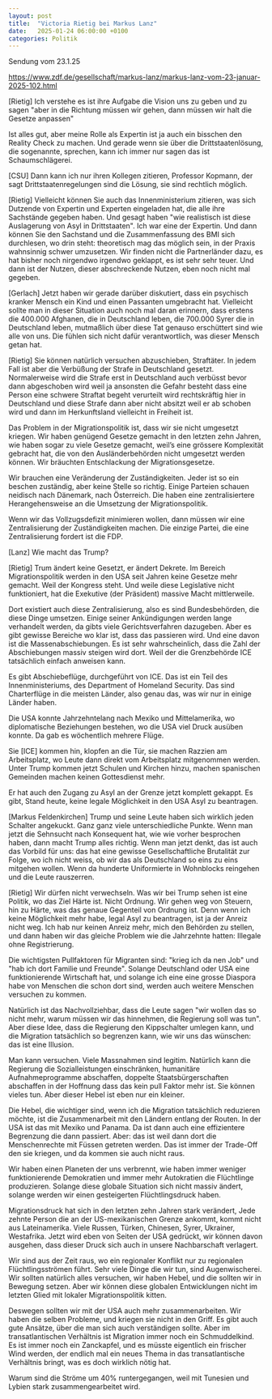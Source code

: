 ```yaml
---
layout: post
title:  "Victoria Rietig bei Markus Lanz"
date:   2025-01-24 06:00:00 +0100
categories: Politik
---
```

Sendung vom 23.1.25

https://www.zdf.de/gesellschaft/markus-lanz/markus-lanz-vom-23-januar-2025-102.html

[Rietig] Ich verstehe es ist ihre Aufgabe die Vision uns zu geben und zu sagen "aber in die Richtung müssen wir gehen, dann müssen wir halt die Gesetze anpassen"

Ist alles gut, aber meine Rolle als Expertin ist ja auch ein bisschen den Reality Check zu machen. Und gerade wenn sie über die Drittstaatenlösung, die sogenannte, sprechen, kann ich immer nur sagen das ist Schaumschlägerei.

[CSU] Dann kann ich nur ihren Kollegen zitieren, Professor Kopmann, der sagt Drittstaatenregelungen sind die Lösung, sie sind rechtlich möglich.

[Rietig] Vielleicht können Sie auch das Innenministerium zitieren, was sich Dutzende von Expertin und Experten eingeladen hat, die alle ihre Sachstände gegeben haben. Und gesagt haben "wie realistisch ist diese Auslagerung von Asyl in Drittstaaten". Ich war eine der Expertin. Und dann können Sie den Sachstand und die Zusammenfassung des BMI sich durchlesen, wo drin steht: theoretisch mag das möglich sein, in der Praxis wahnsinnig schwer umzusetzen. Wir finden nicht die Partnerländer dazu, es hat bisher noch nirgendwo irgendwo geklappt, es ist sehr sehr teuer. Und dann ist der Nutzen, dieser abschreckende Nutzen, eben noch nicht mal
gegeben.

[Gerlach] Jetzt haben wir gerade darüber diskutiert, dass ein psychisch kranker Mensch ein Kind und einen Passanten umgebracht hat. Vielleicht sollte man in dieser Situation auch noch mal daran erinnern, dass erstens die 400.000 Afghanen, die in Deutschland leben, die 700.000 Syrer die in Deutschland leben, mutmaßlich über diese Tat genauso erschüttert sind wie alle von uns. Die fühlen sich nicht dafür verantwortlich, was dieser Mensch getan hat.

[Rietig] Sie können natürlich versuchen abzuschieben, Straftäter. In jedem Fall ist aber die Verbüßung der Strafe in Deutschland gesetzt. Normalerweise wird die Strafe erst in Deutschland auch verbüsst bevor dann abgeschoben wird weil ja ansonsten die Gefahr besteht dass eine Person eine schwere Straftat begeht verurteilt wird rechtskräftig hier in Deutschland und diese Strafe dann aber nicht absitzt weil er ab schoben wird und dann im Herkunftsland vielleicht in Freiheit ist.

Das Problem in der Migrationspolitik ist, dass wir sie nicht umgesetzt kriegen. Wir haben genügend Gesetze gemacht in den letzten zehn Jahren, wie haben sogar zu viele Gesetze gemacht, weil’s eine grössere Komplexität gebracht hat, die von den Ausländerbehörden nicht umgesetzt werden können. Wir bräuchten Entschlackung der Migrationsgesetze.

Wir brauchen eine Veränderung der Zuständigkeiten. Jeder ist so ein beschen zuständig, aber keine Stelle so richtig. Einige Parteien schauen neidisch nach Dänemark, nach Österreich. Die haben eine zentralisiertere Herangehensweise an die Umsetzung der Migrationspolitik.

Wenn wir das Vollzugsdefizit minimieren wollen, dann müssen wir eine Zentralisierung der Zuständigkeiten machen. Die einzige Partei, die eine Zentralisierung fordert ist die FDP.

[Lanz] Wie macht das Trump?

[Rietig] Trum ändert keine Gesetzt, er ändert Dekrete. Im Bereich Migrationspolitik werden in den USA seit Jahren keine Gesetze mehr gemacht. Weil der Kongress steht. Und weile diese Legislative nicht funktioniert, hat die Exekutive (der Präsident) massive Macht mittlerweile.

Dort existiert auch diese Zentralisierung, also es sind Bundesbehörden, die diese Dinge umsetzen. Einige seiner Ankündigungen werden lange verhandelt werden, da gibts viele Gerichtsverfahren dazugeben. Aber es gibt gewisse Bereiche wo klar ist, dass das passieren wird. Und eine davon ist die Massenabschiebungen. Es ist sehr wahrscheinlich, dass die Zahl der Abschiebungen massiv steigen wird dort. Weil der die Grenzbehörde ICE tatsächlich einfach anweisen kann.

Es gibt Abschiebeflüge, durchgeführt von ICE. Das ist ein Teil des Innenministeriums, des Department of Homeland Security. Das sind Charterflüge in die meisten Länder, also genau das, was wir nur in einige Länder haben.

Die USA konnte Jahrzehntelang nach Mexiko und Mittelamerika, wo diplomatische Beziehungen bestehen, wo die USA viel Druck ausüben konnte. Da gab es wöchentlich mehrere Flüge.

Sie [ICE] kommen hin, klopfen an die Tür, sie machen Razzien am Arbeitsplatz, wo Leute dann direkt vom Arbeitsplatz mitgenommen werden. Unter Trump kommen jetzt Schulen und Kirchen hinzu, machen spanischen Gemeinden machen keinen Gottesdienst mehr.

Er hat auch den Zugang zu Asyl an der Grenze jetzt komplett gekappt. Es gibt, Stand heute, keine legale Möglichkeit in den USA Asyl zu beantragen.

[Markus Feldenkirchen] Trump und seine Leute haben sich wirklich jeden Schalter angekuckt. Ganz ganz viele unterschiedliche Punkte. Wenn man jetzt die Sehnsucht nach Konsequent hat, wie wie vorher besprochen haben, dann macht Trump alles richtig. Wenn man jetzt denkt, das ist auch das Vorbild für uns: das hat eine gewisse Gesellschaftliche Brutalität zur Folge, wo ich nicht weiss, ob wir das als Deutschland so eins zu eins mitgehen wollen. Wenn da hunderte Uniformierte in Wohnblocks reingehen und die Leute rauszerren.

[Rietig] Wir dürfen nicht verwechseln. Was wir bei Trump sehen ist eine Politik, wo das Ziel Härte ist. Nicht Ordnung. Wir gehen weg von Steuern, hin zu Härte, was das genaue Gegenteil von Ordnung ist. Denn wenn ich keine Möglichkeit mehr habe, legal Asyl zu beantragen, ist ja der Anreiz nicht weg. Ich hab nur keinen Anreiz mehr, mich den Behörden zu stellen, und dann haben wir das gleiche Problem wie die Jahrzehnte hatten: Illegale ohne Registrierung.

Die wichtigsten Pullfaktoren für Migranten sind: "krieg ich da nen Job" und "hab ich dort Familie und Freunde". Solange Deutschland oder USA eine funktionierende Wirtschaft hat, und solange ich eine eine grosse Diaspora habe von Menschen die schon dort sind, werden auch weitere Menschen versuchen zu kommen.

Natürlich ist das Nachvollziehbar, dass die Leute sagen "wir wollen das so nicht mehr, warum müssen wir das hinnehmen, die Regierung soll was tun". Aber diese Idee, dass die Regierung den Kippschalter umlegen kann, und die Migration tatsächlich so begrenzen kann, wie wir uns das wünschen: das ist eine Illusion.

Man kann versuchen. Viele Massnahmen sind legitim. Natürlich kann die Regierung die Sozialleistungen einschränken, humanitäre Aufnahmeprogramme abschaffen, doppelte Staatsbürgerschaften abschaffen in der Hoffnung dass das kein pull Faktor mehr ist. Sie können vieles tun. Aber dieser Hebel ist eben nur ein kleiner.

Die Hebel, die wichtiger sind, wenn ich die Migration tatsächlich reduzieren möchte, ist die Zusammenarbeit mit den Ländern entlang der Routen. In der USA ist das mit Mexiko und Panama. Da ist dann auch eine effizientere Begrenzung die dann passiert. Aber: das ist weil dann dort die Menschenrechte mit Füssen getreten werden. Das ist immer der Trade-Off den sie kriegen, und da kommen sie auch nicht raus.

Wir haben einen Planeten der uns verbrennt, wie haben immer weniger funktionierende Demokratien und immer mehr Autokratien die Flüchtlinge produzieren. Solange diese globale Situation sich nicht massiv ändert, solange werden wir einen gesteigerten Flüchtlingsdruck haben.

Migrationsdruck hat sich in den letzten zehn Jahren stark verändert, Jede zehnte Person die an der US-mexikanischen Grenze ankommt, kommt nicht aus Lateinamerika. Viele Russen, Türken, Chinesen, Syrer, Ukrainer, Westafrika. Jetzt wird eben von Seiten der USA gedrückt, wir können davon ausgehen, dass dieser Druck sich auch in unsere Nachbarschaft verlagert.

Wir sind aus der Zeit raus, wo ein regionaler Konflikt nur zu regionalen Flüchtlingsströmen führt. Sehr viele Dinge die wir tun, sind Augenwischerei. Wir sollten natürlich alles versuchen, wir haben Hebel, und die sollten wir in Bewegung setzen. Aber wir können diese globalen Entwicklungen nicht im letzten Glied mit lokaler Migrationspolitik kitten.

Deswegen sollten wir mit der USA auch mehr zusammenarbeiten. Wir haben die selben Probleme, und kriegen sie nicht in den Griff. Es gibt auch gute Ansätze, über die man sich auch verständigen sollte. Aber im transatlantischen Verhältnis ist Migration immer noch ein Schmuddelkind. Es ist immer noch ein Zanckapfel, und es müsste eigentlich ein frischer Wind werden, der endlich mal ein neues Thema in das transatlantische Verhältnis bringt, was es doch wirklich nötig hat.

Warum sind die Ströme um 40% runtergegangen, weil mit Tunesien und Lybien stark zusammengearbeitet wird.
